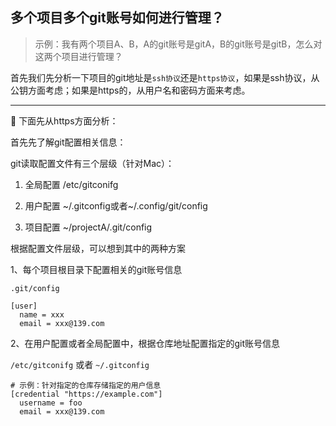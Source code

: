 

## 多个项目多个git账号如何进行管理？

> 示例：我有两个项目A、B，A的git账号是gitA，B的git账号是gitB，怎么对这两个项目进行管理？

首先我们先分析一下项目的git地址是`ssh协议`还是`https协议`，如果是ssh协议，从公钥方面考虑；如果是https的，从用户名和密码方面来考虑。

---

<p class="bold">🚀 下面先从https方面分析：</p>

首先先了解git配置相关信息：

git读取配置文件有三个层级（针对Mac）：

  1. 全局配置 /etc/gitconifg  
  
  2. 用户配置 ~/.gitconfig或者~/.config/git/config
  
  3. 项目配置 ~/projectA/.git/config
  
  
根据配置文件层级，可以想到其中的两种方案

1、每个项目根目录下配置相关的git账号信息

`.git/config`

```config
[user]
  name = xxx
  email = xxx@139.com
```

2、在用户配置或者全局配置中，根据仓库地址配置指定的git账号信息

`/etc/gitconifg` 或者 `~/.gitconfig`

```config
# 示例：针对指定的仓库存储指定的用户信息
[credential "https://example.com"]
  username = foo
  email = xxx@139.com

```